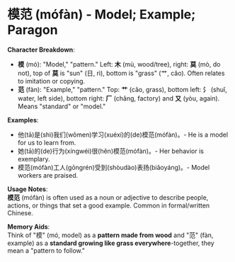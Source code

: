 # **模范 (mófàn) - Model; Example; Paragon**

**Character Breakdown**:  
- **模** (mó): "Model," "pattern." Left: **木** (mù, wood/tree), right: **莫** (mò, do not), top of **莫** is "sun" (日, rì), bottom is "grass" (艹, cǎo). Often relates to imitation or copying.  
- **范** (fàn): "Example," "pattern." Top: **艹** (cǎo, grass), bottom left: **氵** (shuǐ, water, left side), bottom right: **厂** (chǎng, factory) and **又** (yòu, again). Means "standard" or "model."

**Examples**:  
- 他(tā)是(shì)我们(wǒmen)学习(xuéxí)的(de)模范(mófàn)。- He is a model for us to learn from.  
- 她(tā)的(de)行为(xíngwéi)很(hěn)模范(mófàn)。- Her behavior is exemplary.  
- 模范(mófàn)工人(gōngrén)受到(shòudào)表扬(biǎoyáng)。- Model workers are praised.

**Usage Notes**:  
**模范** (mófàn) is often used as a noun or adjective to describe people, actions, or things that set a good example. Common in formal/written Chinese.

**Memory Aids**:  
Think of "模" (mó, model) as a **pattern made from wood** and "范" (fàn, example) as a **standard growing like grass everywhere**-together, they mean a "pattern to follow."